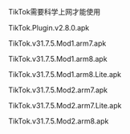 TikTok需要科学上网才能使用

TikTok.Plugin.v2.8.0.apk

TikTok.v31.7.5.Mod1.arm7.apk

TikTok.v31.7.5.Mod1.arm8.apk

TikTok.v31.7.5.Mod1.arm8.Lite.apk

TikTok.v31.7.5.Mod2.arm7.apk

TikTok.v31.7.5.Mod2.arm7.Lite.apk

TikTok.v31.7.5.Mod2.arm8.apk
